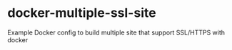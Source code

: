 # docker-multiple-ssl-site
Example Docker config to build multiple site that support SSL/HTTPS with docker
